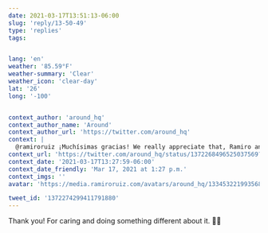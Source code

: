 ```yaml
---
date: 2021-03-17T13:51:13-06:00
slug: 'reply/13-50-49'
type: 'replies'
tags:


lang: 'en'
weather: '85.59°F'
weather-summary: 'Clear'
weather_icon: 'clear-day'
lat: '26'
long: '-100'


context_author: 'around_hq'
context_author_name: 'Around'
context_author_url: 'https://twitter.com/around_hq'
context: |
  @ramiroruiz ¡Muchísimas gracias! We really appreciate that, Ramiro and thank you for trying us out! 😍🙏
context_url: 'https://twitter.com/around_hq/status/1372268496525037569?s=12'
context_date: '2021-03-17T13:27:59-06:00'
context_date_friendly: 'Mar 17, 2021 at 1:27 p.m.'
context_imgs: ''
avatar: 'https://media.ramiroruiz.com/avatars/around_hq/1334532219935682561/LCf8FGHq_bigger.jpg'

tweet_id: '1372274299411791880'
---
```

Thank you! For caring and doing something different about it. 👏🏼